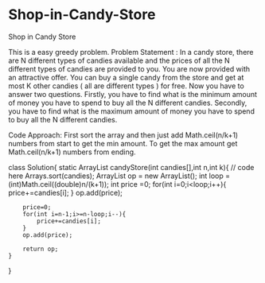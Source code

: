 # Shop-in-Candy-Store
Shop in Candy Store

This is a easy greedy problem.
Problem Statement : In a candy store, there are N different types of candies available and the prices of all the N different types of candies are provided to you.
You are now provided with an attractive offer.
You can buy a single candy from the store and get at most K other candies ( all are different types ) for free.
Now you have to answer two questions. Firstly, you have to find what is the minimum amount of money you have to spend to buy all the N different candies. Secondly, you have to find what is the maximum amount of money you have to spend to buy all the N different candies.

Code Approach: First sort the array and then just add Math.ceil(n/k+1) numbers from start to get the min amount. To get the max amount get Math.ceil(n/k+1) numbers from ending.

class Solution{
    static ArrayList<Integer> candyStore(int candies[],int n,int k){
        // code here
        Arrays.sort(candies);
        ArrayList<Integer> op = new ArrayList<Integer>();
        int loop = (int)Math.ceil((double)n/(k+1));
        int price =0;
        for(int i=0;i<loop;i++){
            price+=candies[i];
        }
        op.add(price);
        
        price=0;
        for(int i=n-1;i>=n-loop;i--){
            price+=candies[i];
        }
        op.add(price);
        
        return op;
    }
}
